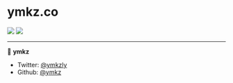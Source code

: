 # ymkz.co

[![](https://github.com/ymkz/ymkz.co/workflows/pullrequest/badge.svg)](https://github.com/ymkz/ymkz.co/actions?query=workflow%3A"pullrequest")
[![](https://github.com/ymkz/ymkz.co/workflows/healthcheck/badge.svg)](https://github.com/ymkz/ymkz.co/actions?query=workflow%3A"healthcheck")

---

👤 **ymkz**

- Twitter: [@ymkzly](https://twitter.com/ymkzly)
- Github: [@ymkz](https://github.com/ymkz)
